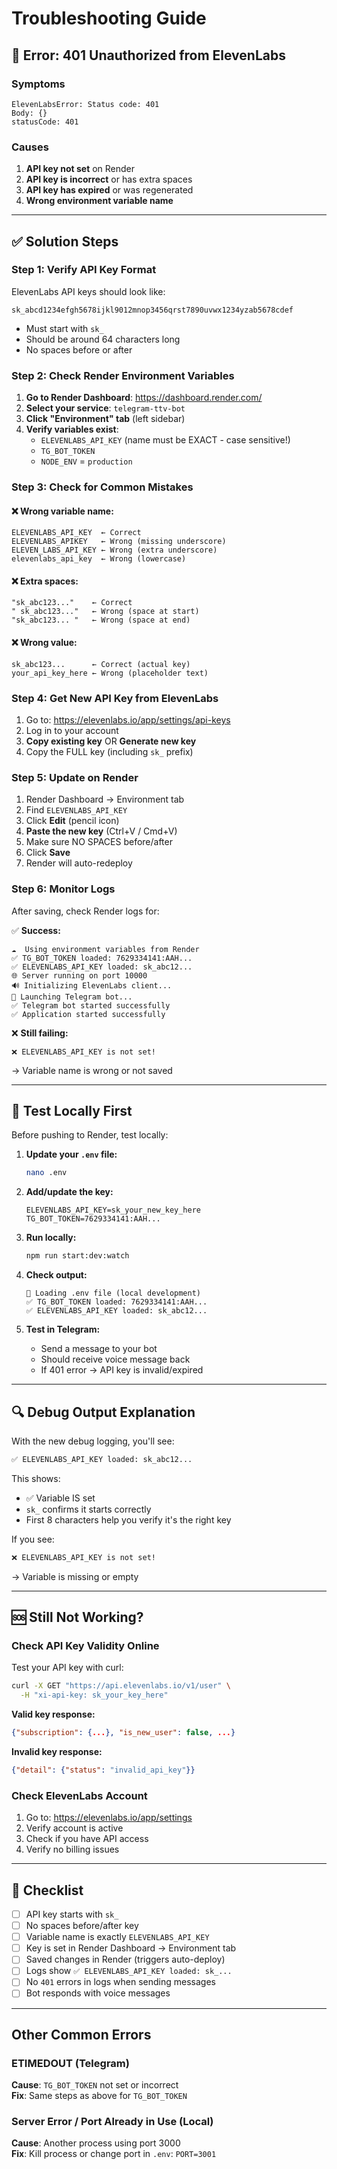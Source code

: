 # Troubleshooting Guide

## 🔴 Error: 401 Unauthorized from ElevenLabs

### Symptoms
```
ElevenLabsError: Status code: 401
Body: {}
statusCode: 401
```

### Causes
1. **API key not set** on Render
2. **API key is incorrect** or has extra spaces
3. **API key has expired** or was regenerated
4. **Wrong environment variable name**

---

## ✅ Solution Steps

### Step 1: Verify API Key Format
ElevenLabs API keys should look like:
```
sk_abcd1234efgh5678ijkl9012mnop3456qrst7890uvwx1234yzab5678cdef
```

- Must start with `sk_`
- Should be around 64 characters long
- No spaces before or after

### Step 2: Check Render Environment Variables

1. **Go to Render Dashboard**: https://dashboard.render.com/
2. **Select your service**: `telegram-ttv-bot`
3. **Click "Environment" tab** (left sidebar)
4. **Verify variables exist**:
   - `ELEVENLABS_API_KEY` (name must be EXACT - case sensitive!)
   - `TG_BOT_TOKEN`
   - `NODE_ENV` = `production`

### Step 3: Check for Common Mistakes

#### ❌ Wrong variable name:
```
ELEVENLABS_API_KEY  ← Correct
ELEVENLABS_APIKEY   ← Wrong (missing underscore)
ELEVEN_LABS_API_KEY ← Wrong (extra underscore)
elevenlabs_api_key  ← Wrong (lowercase)
```

#### ❌ Extra spaces:
```
"sk_abc123..."    ← Correct
" sk_abc123..."   ← Wrong (space at start)
"sk_abc123... "   ← Wrong (space at end)
```

#### ❌ Wrong value:
```
sk_abc123...      ← Correct (actual key)
your_api_key_here ← Wrong (placeholder text)
```

### Step 4: Get New API Key from ElevenLabs

1. Go to: https://elevenlabs.io/app/settings/api-keys
2. Log in to your account
3. **Copy existing key** OR **Generate new key**
4. Copy the FULL key (including `sk_` prefix)

### Step 5: Update on Render

1. Render Dashboard → Environment tab
2. Find `ELEVENLABS_API_KEY`
3. Click **Edit** (pencil icon)
4. **Paste the new key** (Ctrl+V / Cmd+V)
5. Make sure NO SPACES before/after
6. Click **Save**
7. Render will auto-redeploy

### Step 6: Monitor Logs

After saving, check Render logs for:

✅ **Success:**
```
☁️  Using environment variables from Render
✅ TG_BOT_TOKEN loaded: 7629334141:AAH...
✅ ELEVENLABS_API_KEY loaded: sk_abc12...
🌐 Server running on port 10000
🔊 Initializing ElevenLabs client...
🤖 Launching Telegram bot...
✅ Telegram bot started successfully
✅ Application started successfully
```

❌ **Still failing:**
```
❌ ELEVENLABS_API_KEY is not set!
```
→ Variable name is wrong or not saved

---

## 🧪 Test Locally First

Before pushing to Render, test locally:

1. **Update your `.env` file:**
   ```bash
   nano .env
   ```

2. **Add/update the key:**
   ```
   ELEVENLABS_API_KEY=sk_your_new_key_here
   TG_BOT_TOKEN=7629334141:AAH...
   ```

3. **Run locally:**
   ```bash
   npm run start:dev:watch
   ```

4. **Check output:**
   ```
   🔧 Loading .env file (local development)
   ✅ TG_BOT_TOKEN loaded: 7629334141:AAH...
   ✅ ELEVENLABS_API_KEY loaded: sk_abc12...
   ```

5. **Test in Telegram:**
   - Send a message to your bot
   - Should receive voice message back
   - If 401 error → API key is invalid/expired

---

## 🔍 Debug Output Explanation

With the new debug logging, you'll see:

```bash
✅ ELEVENLABS_API_KEY loaded: sk_abc12...
```

This shows:
- ✅ Variable IS set
- `sk_` confirms it starts correctly
- First 8 characters help you verify it's the right key

If you see:
```bash
❌ ELEVENLABS_API_KEY is not set!
```
→ Variable is missing or empty

---

## 🆘 Still Not Working?

### Check API Key Validity Online

Test your API key with curl:
```bash
curl -X GET "https://api.elevenlabs.io/v1/user" \
  -H "xi-api-key: sk_your_key_here"
```

**Valid key response:**
```json
{"subscription": {...}, "is_new_user": false, ...}
```

**Invalid key response:**
```json
{"detail": {"status": "invalid_api_key"}}
```

### Check ElevenLabs Account

1. Go to: https://elevenlabs.io/app/settings
2. Verify account is active
3. Check if you have API access
4. Verify no billing issues

---

## 📝 Checklist

- [ ] API key starts with `sk_`
- [ ] No spaces before/after key
- [ ] Variable name is exactly `ELEVENLABS_API_KEY`
- [ ] Key is set in Render Dashboard → Environment tab
- [ ] Saved changes in Render (triggers auto-deploy)
- [ ] Logs show `✅ ELEVENLABS_API_KEY loaded: sk_...`
- [ ] No `401` errors in logs when sending messages
- [ ] Bot responds with voice messages

---

## Other Common Errors

### ETIMEDOUT (Telegram)
**Cause**: `TG_BOT_TOKEN` not set or incorrect  
**Fix**: Same steps as above for `TG_BOT_TOKEN`

### Server Error / Port Already in Use (Local)
**Cause**: Another process using port 3000  
**Fix**: Kill process or change port in `.env`: `PORT=3001`
